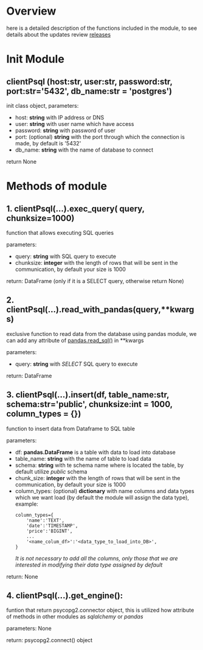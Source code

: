 # Overview
here is a detailed description of the functions included in the module, to see details about the updates review [releases](releases.md)


# Init Module
## clientPsql (host:str, user:str, password:str, port:str='5432', db_name:str = 'postgres')
init class object, parameters:
- host: **string** with IP address or DNS
- user: **string** with user name which have access
- password: **string** with password of user
- port: (optional) **string** with the port through which the connection is made, by default is '5432'
- db_name: **string** with the name of database to connect

return None

# Methods of module
## 1. clientPsql(...).exec_query( query, chunksize=1000)
function that allows executing SQL queries

parameters:
- query: **string** with SQL query to execute
- chunksize: **integer** with the length of rows that will be sent in the communication, by default your size is 1000  

return: DataFrame (only if it is a SELECT query, otherwise return None)

## 2. clientPsql(...).read_with_pandas(query,**kwargs)
exclusive function to read data from the database using pandas module, we can add any attribute of [pandas.read_sql()](https://pandas.pydata.org/docs/reference/api/pandas.read_sql.html) in **kwargs

parameters:
- query: **string** with *SELECT* SQL query to execute

return: DataFrame

## 3. clientPsql(...).insert(df, table_name:str, schema:str='public', chunksize:int = 1000, column_types = {})
function to insert data from Dataframe to SQL table

parameters:
- df: **pandas.DataFrame** is a table with data to load into database
- table_name: **string** with the name of table to load data 
- schema: **string** with te schema name where is located the table, by default utilize *public* schema
- chunk_size: **integer** with the length of rows that will be sent in the communication, by default your size is 1000  
- column_types: (optional) **dictionary** with name columns and data types which we want load (by default the module will assign the data type), example:
    ```
    column_types={
        'name':'TEXT',
        'date':'TIMESTAMP',
        'price':'BIGINT',
        ...
        '<name_colum_df>':'<data_type_to_load_into_DB>',
    }
    ```
    *It is not necessary to add all the columns, only those that we are interested in modifying their data type assigned by default*

return: None

## 4. clientPsql(...).get_engine():
funtion that return psycopg2.connector object, this is utilized how attribute of methods in other modules as *sqlalchemy* or *pandas*

parameters: None

return: psycopg2.connect() object
